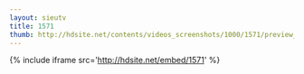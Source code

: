 ```yaml
---
layout: sieutv
title: 1571
thumb: http://hdsite.net/contents/videos_screenshots/1000/1571/preview_360p.mp4.jpg
---
```

{% include iframe src='http://hdsite.net/embed/1571' %}
 
